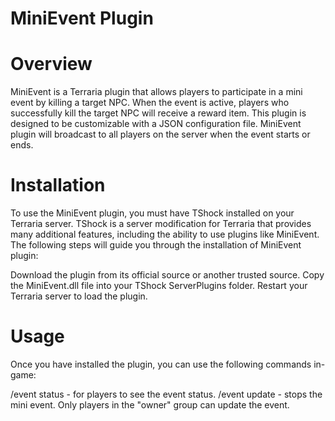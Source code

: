 # MiniEvent Plugin
# Overview
MiniEvent is a Terraria plugin that allows players to participate in a mini event by killing a target NPC. When the event is active, players who successfully kill the target NPC will receive a reward item. This plugin is designed to be customizable with a JSON configuration file. MiniEvent plugin will broadcast to all players on the server when the event starts or ends.

# Installation
To use the MiniEvent plugin, you must have TShock installed on your Terraria server. TShock is a server modification for Terraria that provides many additional features, including the ability to use plugins like MiniEvent. The following steps will guide you through the installation of MiniEvent plugin:

Download the plugin from its official source or another trusted source.
Copy the MiniEvent.dll file into your TShock ServerPlugins folder.
Restart your Terraria server to load the plugin.

# Usage
Once you have installed the plugin, you can use the following commands in-game:

/event status - for players to see the event status.
/event update <npcID> <itemID> <itemCount> - stops the mini event. Only players in the "owner" group can update the event.
